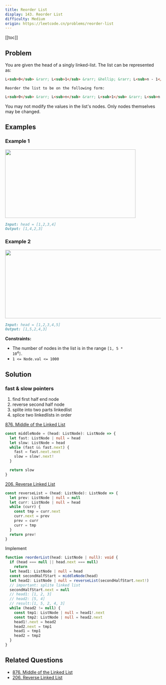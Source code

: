 ```yaml
---
title: Reorder List
display: 143. Reorder List
difficulty: Medium
origin: https://leetcode.cn/problems/reorder-list
---
```


[[toc]]

## Problem

You are given the head of a singly linked-list. The list can be represented as:

```md
L<sub>0</sub> &rarr; L<sub>1</sub> &rarr; &hellip; &rarr; L<sub>n - 1</sub> &rarr; L<sub>n</sub>
```

`Reorder the list to be on the following form:`

```md
L<sub>0</sub> &rarr; L<sub>n</sub> &rarr; L<sub>1</sub> &rarr; L<sub>n - 1</sub> &rarr; L<sub>2</sub> &rarr; L<sub>n - 2</sub> &rarr; &hellip;
```

You may not modify the values in the list's nodes. Only nodes themselves may be changed.

## Examples

### Example 1

<img alt="" src="https://assets.leetcode.com/uploads/2021/03/04/reorder1linked-list.jpg" style="width: 422px; height: 222px;" />

```md
Input: head = [1,2,3,4]
Output: [1,4,2,3]
```

### Example 2

<img alt="" src="https://assets.leetcode.com/uploads/2021/03/09/reorder2-linked-list.jpg" style="width: 542px; height: 222px;" />

```md
Input: head = [1,2,3,4,5]
Output: [1,5,2,4,3]
```

**Constraints:**

- The number of nodes in the list is in the range <code>[1, 5 * 10<sup>4</sup>]</code>.
- `1 <= Node.val <= 1000`

## Solution

### fast & slow pointers

1. find first half end node
2. reverse second half node
3. splite into two parts linkedlist
4. splice two linkedlists in order

[876. Middle of the Linked List](/structures/linked-list/876)

```ts
const middleNode = (head: ListNode): ListNode => {
  let fast: ListNode | null = head
  let slow: ListNode = head
  while (fast && fast.next) {
    fast = fast.next.next
    slow = slow!.next!
  }

  return slow
}
```

[206. Reverse Linked List](/structures/linked-list/206)

```ts
const reverseList = (head: ListNode): ListNode => {
  let prev: ListNode | null = null
  let curr: ListNode | null = head
  while (curr) {
    const tmp = curr.next
    curr.next = prev
    prev = curr
    curr = tmp
  }
  return prev!
}
```

Implement

```ts
function reorderList(head: ListNode | null): void {
  if (head === null || head.next === null)
    return
  let head1: ListNode | null = head
  const secondHalfStart = middleNode(head)
  let head2: ListNode | null = reverseList(secondHalfStart.next!)
  // important: splite linked list
  secondHalfStart.next = null
  // head1: [1, 2, 3]
  // head2: [5, 4]
  // result:[1, 5, 2, 4, 3]
  while (head2 != null) {
    const tmp1: ListNode | null = head1!.next
    const tmp2: ListNode | null = head2.next
    head1!.next = head2
    head2.next = tmp1
    head1 = tmp1
    head2 = tmp2
  }
}
```


## Related Questions

- [876. Middle of the Linked List](/structures/linked-list/876)
- [206. Reverse Linked List](/structures/linked-list/206)
